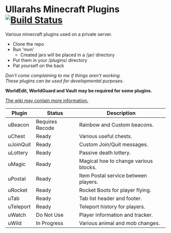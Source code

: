 # Ullarahs Minecraft Plugins [![Build Status](https://drone.io/github.com/Ullarah/MinecraftPlugins/status.png)](https://drone.io/github.com/Ullarah/MinecraftPlugins/latest)
Various minecraft plugins used on a private server.

 * Clone the repo
 * Run 'mvn'
   * Created jars will be placed in a /jar/ directory
 * Put them in your /plugins/ directory
 * Pat yourself on the back
 
*Don't come complaining to me if things aren't working.  
These plugins can be used for developmental purposes.*

**WorldEdit, WorldGuard and Vault may be required for some plugins.**

[The wiki may contain more information.](https://github.com/Ullarah/MinecraftPlugins/wiki)

| Plugin    | Status          | Description                           |
| --------- | --------------- | ------------------------------------- |
| uBeacon   | Requires Recode | Rainbow and Custom beacons.           |
| uChest    | Ready           | Various useful chests.                |
| uJoinQuit | Ready           | Custom Join/Quit messages.            |
| uLottery  | Ready           | Passive death lottery.                |
| uMagic    | Ready           | Magical hoe to change various blocks. |
| uPostal   | Ready           | Item Postal service between players.  |
| uRocket   | Ready           | Rocket Boots for player flying.       |
| uTab      | Ready           | Tab list header and footer.           |
| uTeleport | Ready           | Teleport history for players.         |
| uWatch    | Do Not Use      | Player information and tracker.       |
| uWild     | In Progress     | Various animal and mob changes.       |

